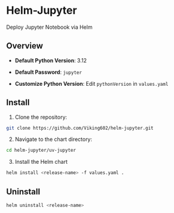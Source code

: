 # Helm-Jupyter

Deploy Jupyter Notebook via Helm

## Overview

- **Default Python Version**: 3.12

- **Default Password**: `jupyter`

- **Customize Python Version**: Edit `pythonVersion` in `values.yaml`


## Install

1. Clone the repository:

```bash
git clone https://github.com/Viking602/helm-jupyter.git
```

2. Navigate to the chart directory:

```bash
cd helm-jupyter/uv-jupyter
```

3. Install the Helm chart

```bash
helm install <release-name> -f values.yaml .
```

## Uninstall
```bash
helm uninstall <release-name>
```

